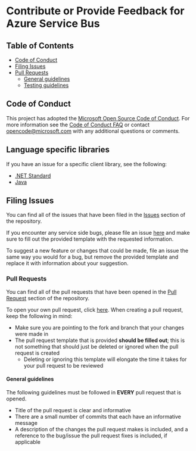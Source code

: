 ﻿# Contribute or Provide Feedback for Azure Service Bus

## Table of Contents

- [Code of Conduct](#code-of-conduct)
- [Filing Issues](#filing-issues)
- [Pull Requests](#pull-requests)
    - [General guidelines](#general-guidelines)
    - [Testing guidelines](#testing-guidelines)

## Code of Conduct

This project has adopted the [Microsoft Open Source Code of Conduct](https://opensource.microsoft.com/codeofconduct/). For more information see the [Code of Conduct FAQ](https://opensource.microsoft.com/codeofconduct/faq/) or contact [opencode@microsoft.com](mailto:opencode@microsoft.com) with any additional questions or comments.

## Language specific libraries

If you have an issue for a specific client library, see the following:
* [.NET Standard](https://github.com/azure/azure-service-bus-dotnet)
* [Java](https://github.com/azure/azure-service-bus-java)

## Filing Issues

You can find all of the issues that have been filed in the [Issues](https://github.com/Azure/azure-service-bus/issues) section of the repository.

If you encounter any service side bugs, please file an issue [here](https://github.com/Azure/azure-service-bus/issues/new) and make sure to fill out the provided template with the requested information.

To suggest a new feature or changes that could be made, file an issue the same way you would for a bug, but remove the provided template and replace it with information about your suggestion.

### Pull Requests

You can find all of the pull requests that have been opened in the [Pull Request](https://github.com/Azure/azure-service-bus/pulls) section of the repository.

To open your own pull request, click [here](https://github.com/Azure/azure-service-bus/compare). When creating a pull request, keep the following in mind:
- Make sure you are pointing to the fork and branch that your changes were made in
- The pull request template that is provided **should be filled out**; this is not something that should just be deleted or ignored when the pull request is created
    - Deleting or ignoring this template will elongate the time it takes for your pull request to be reviewed

#### General guidelines

The following guidelines must be followed in **EVERY** pull request that is opened.

- Title of the pull request is clear and informative
- There are a small number of commits that each have an informative message
- A description of the changes the pull request makes is included, and a reference to the bug/issue the pull request fixes is included, if applicable